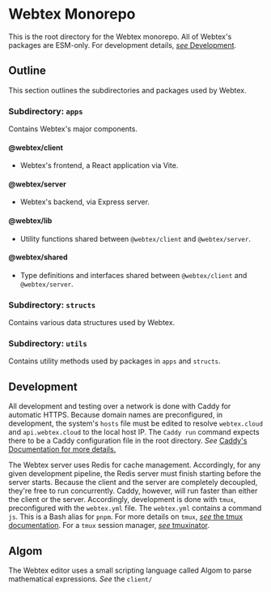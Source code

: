 # Webtex Monorepo
This is the root directory for the Webtex monorepo. All of Webtex's packages are ESM-only. For development details, [_see_ Development](#development).

## Outline
This section outlines the subdirectories and packages used by Webtex.

### Subdirectory: `apps`
Contains Webtex's major components.

#### @webtex/client
- Webtex's frontend, a React application via Vite.

#### @webtex/server
- Webtex's backend, via Express server.

#### @webtex/lib
- Utility functions shared between `@webtex/client` and `@webtex/server`.

#### @webtex/shared
- Type definitions and interfaces shared between `@webtex/client` and `@webtex/server`.


### Subdirectory: `structs`
Contains various data structures used by Webtex.

### Subdirectory: `utils`
Contains utility methods used by packages in `apps` and `structs`.


## Development
All development and testing over a network is done with Caddy for automatic HTTPS. Because domain names are preconfigured, in development, the system's `hosts` file must be edited to resolve `webtex.cloud` and `api.webtex.cloud` to the local host IP. The `Caddy run` command expects there to be a Caddy configuration file in the root directory. _See_ [Caddy's Documentation for more details.](https://caddyserver.com/docs/) 

The Webtex server uses Redis for cache management. Accordingly, for any given development pipeline, the Redis server must finish starting before the server starts. Because the client and the server are completely decoupled, they're free to run concurrently. Caddy, however, will run faster than either the client or the server. Accordingly, development is done with `tmux`, preconfigured with the `webtex.yml` file. The `webtex.yml` contains a command `js`. This is a Bash alias for `pnpm`. For more details on `tmux`, [_see_ the tmux documentation](https://tmuxguide.readthedocs.io/en/latest/tmux/tmux.html). For a `tmux` session manager, [_see_ tmuxinator](https://github.com/tmuxinator/tmuxinator).

## Algom
The Webtex editor uses a small scripting language called Algom to parse mathematical expressions. _See_ the `client/`